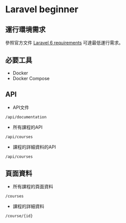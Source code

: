 # Laravel beginner

## 運行環境需求

參照官方文件 [Laravel 6 requirements](https://laravel.com/docs/6.x#server-requirements) 可達最低運行需求。

## 必要工具

- Docker
- Docker Compose

## API
-   API文件
```
/api/documentation
```
-   所有課程的API
```
/api/courses
```
-   課程的詳細資料的API
```
/api/courses
```


## 頁面資料
-   所有課程的頁面資料
```
/courses
```
-   課程的詳細資料
```
/course/{id}
```

